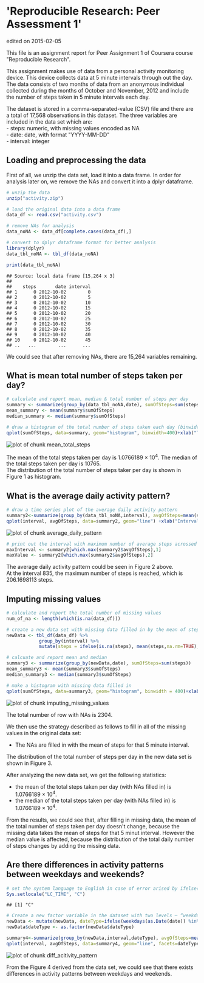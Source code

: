 # 'Reproducible Research: Peer Assessment 1'
edited on 2015-02-05

This file is an assignment report for Peer Assignment 1 of Coursera course "Reproducible Research".

This assignment makes use of data from a personal activity monitoring device. This device collects data at 5 minute intervals through out the day. The data consists of two months of data from an anonymous individual collected during the months of October and November, 2012 and include the number of steps taken in 5 minute intervals each day.

The dataset is stored in a comma-separated-value (CSV) file and there are a total of 17,568 observations in this dataset. The three variables are included in the data set which are:   
    - steps: numeric, with missing values encoded as NA   
    - date: date, with format "YYYY-MM-DD"  
    - interval: integer  

## Loading and preprocessing the data
First of all, we unzip the data set, load it into a data frame. In order for analysis later on, we remove the NAs and convert it into a dplyr dataframe.


```r
# unzip the data
unzip("activity.zip")

# load the original data into a data frame
data_df <- read.csv("activity.csv")

# remove NAs for analysis
data_noNA <- data_df[complete.cases(data_df),]

# convert to dplyr dataframe format for better analysis
library(dplyr)
data_tbl_noNA <- tbl_df(data_noNA)

print(data_tbl_noNA)
```

```
## Source: local data frame [15,264 x 3]
## 
##    steps       date interval
## 1      0 2012-10-02        0
## 2      0 2012-10-02        5
## 3      0 2012-10-02       10
## 4      0 2012-10-02       15
## 5      0 2012-10-02       20
## 6      0 2012-10-02       25
## 7      0 2012-10-02       30
## 8      0 2012-10-02       35
## 9      0 2012-10-02       40
## 10     0 2012-10-02       45
## ..   ...        ...      ...
```

We could see that after removing NAs, there are 15,264 variables remaining. 

## What is mean total number of steps taken per day?

```r
# calculate and report mean, median & total number of steps per day
summary <- summarize(group_by(data_tbl_noNA,date), sumOfSteps=sum(steps))
mean_summary <- mean(summary$sumOfSteps)
median_summary <- median(summary$sumOfSteps)

# draw a histogram of the total number of steps taken each day (binwidth=400)
qplot(sumOfSteps, data=summary, geom="histogram", binwidth=400)+xlab("Total number of steps per day")+ylab("Count")+ggtitle("Figure 1: Histogram of the total steps per day")
```

![plot of chunk mean_total_steps](figure/mean_total_steps-1.png) 

The mean of the total steps taken per day is 1.0766189 &times; 10<sup>4</sup>. 
The median of the total steps taken per day is 10765.  
The distribution of the total number of steps taker per day is shown in Figure 1 as histogram.

## What is the average daily activity pattern?

```r
# draw a time series plot of the average daily activity pattern
summary2<-summarize(group_by(data_tbl_noNA,interval), avgOfSteps=mean(steps))
qplot(interval, avgOfSteps, data=summary2, geom="line") +xlab("Interval")+ylab("Avgerage of steps acrossed days")+ggtitle("Figure 2: Average daily activity pattern")
```

![plot of chunk average_daily_pattern](figure/average_daily_pattern-1.png) 

```r
# print out the interval with maximum number of average steps acrossed all the days
maxInterval <- summary2[which.max(summary2$avgOfSteps),1]
maxValue <- summary2[which.max(summary2$avgOfSteps),2]
```

The average daily activity pattern could be seen in Figure 2 above.   
At the interval 835, the maximum number of steps is reached, which is 206.1698113 steps.

## Imputing missing values

```r
# calculate and report the total number of missing values
num_of_na <- length(which(is.na(data_df)))

# create a new data set with missing data filled in by the mean of steps for that 5 minute interval
newData <- tbl_df(data_df) %>%
            group_by(interval) %>%
            mutate(steps = ifelse(is.na(steps), mean(steps,na.rm=TRUE), steps))

# calcuate and report mean and median
summary3 <- summarize(group_by(newData,date), sumOfSteps=sum(steps))
mean_summary3 <- mean(summary3$sumOfSteps)
median_summary3 <- median(summary3$sumOfSteps)

# make a histogram with missing data filled in
qplot(sumOfSteps, data=summary3, geom="histogram", binwidth = 400)+xlab("Total number of steps per day")+ylab("Count")+ggtitle("Figure 3: Total number of steps taken each day (with NAs filled in)")
```

![plot of chunk imputing_missing_values](figure/imputing_missing_values-1.png) 

The total number of row with NAs is 2304.

We then use the strategy described as follows to fill in all of the missing values in the original data set:   
- The NAs are filled in with the mean of steps for that 5 minute interval.  

The distribution of the total number of steps per day in the new data set is shown in Figure 3.

After analyzing the new data set, we get the following statistics:     
- the mean of the total steps taken per day (with NAs filled in) is 1.0766189 &times; 10<sup>4</sup>.     
- the median of the total steps taken per day (with NAs filled in) is 1.0766189 &times; 10<sup>4</sup>.   

From the results, we could see that, after filling in missing data, the mean of the total number of steps taken per day doesn't change, because the missing data takes the mean of steps for that 5 minut interval. However the median value is affected, because the distribution of the total daily number of steps changes by adding the missing data. 

## Are there differences in activity patterns between weekdays and weekends?


```r
# set the system language to English in case of error arised by ifelse(weekdays(...))
Sys.setlocale("LC_TIME", "C")
```

```
## [1] "C"
```

```r
# Create a new factor variable in the dataset with two levels – “weekday” and “weekend”
newData <- mutate(newData, dateType=ifelse(weekdays(as.Date(date)) %in% c("Saturday", "Sunday"), "weekend", "weekday"))
newData$dateType <- as.factor(newData$dateType)

summary4<-summarize(group_by(newData,interval,dateType), avgOfSteps=mean(steps))
qplot(interval, avgOfSteps, data=summary4, geom="line", facets=dateType~.)+xlab("Interval")+ylab("Avgerage of steps acrossed days")+ggtitle("Figure 4: Average activity patterns (weekdays vs. weekends)")+geom_line(color="blue")
```

![plot of chunk diff_acitivity_pattern](figure/diff_acitivity_pattern-1.png) 

From the Figure 4 derived from the data set, we could see that there exists differences in activity patterns between weekdays and weekends.

